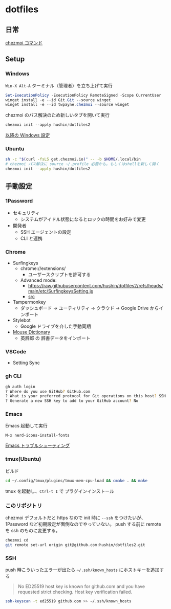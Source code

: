 # dotfiles

## 日常

[chezmoi コマンド](./docs/chezmoi-cheat-sheet.md)

## Setup

### Windows

`Win-X Alt-A` ターミナル（管理者）を立ち上げて実行

```powershell
Set-ExecutionPolicy -ExecutionPolicy RemoteSigned -Scope CurrentUser
winget install -e --id Git.Git --source winget
winget install -e --id twpayne.chezmoi --source winget
```

chezmoi のパス解決のため新しいタブを開いて実行

```powershell
chezmoi init --apply hushin/dotfiles2
```

[以降の Windows 設定](./docs/windows.md)

### Ubuntu

```sh
sh -c "$(curl -fsLS get.chezmoi.io)" -- -b $HOME/.local/bin
# chezmoi パス解決に source ~/.profile 必要かも。もしくはshellを新しく開く
chezmoi init --apply hushin/dotfiles2
```

## 手動設定

### 1Password

- セキュリティ
  - システムがアイドル状態になるとロックの時間をお好みで変更
- 開発者
  - SSH エージェントの設定
  - CLI と連携

### Chrome

- Surfingkeys
  - chrome://extensions/
    - ユーザースクリプトを許可する
  - Advanced mode:
    - https://raw.githubusercontent.com/hushin/dotfiles2/refs/heads/main/etc/SurfingkeysSetting.js
    - [src](./etc/SurfingkeysSetting.js)
- Tampermonkey
  - ダッシュボード → ユーティリティ → クラウド → Google Drive からインポート
- Stylebot
  - Google ドライブを介した手動同期
- [Mouse Dictionary](https://qiita.com/wtetsu/items/c43232c6c44918e977c9)
  - 英辞郎 の 辞書データをインポート

### VSCode

- Setting Sync

### gh CLI

```sh
gh auth login
? Where do you use GitHub? GitHub.com
? What is your preferred protocol for Git operations on this host? SSH
? Generate a new SSH key to add to your GitHub account? No
```

### Emacs

Emacs 起動して実行

```
M-x nerd-icons-install-fonts
```

[Emacs トラブルシューティング](docs/emacs.md)

### tmux(Ubuntu)

ビルド

```sh
cd ~/.config/tmux/plugins/tmux-mem-cpu-load && cmake . && make
```

tmux を起動し、`Ctrl-t I` で プラグインインストール

### このリポジトリ

chezmoi デフォルトだと https なので init 時に `--ssh` をつけたいが、1Password など初期設定が面倒なのでやっていない。
push する前に remote を ssh のものに変更する。

```sh
chezmoi cd
git remote set-url origin git@github.com:hushin/dotfiles2.git
```

### SSH

push 時こういったエラーが出たら `~/.ssh/known_hosts` にホストキーを追加する

> No ED25519 host key is known for github.com and you have requested strict checking.
> Host key verification failed.

```sh
ssh-keyscan -t ed25519 github.com >> ~/.ssh/known_hosts
```
